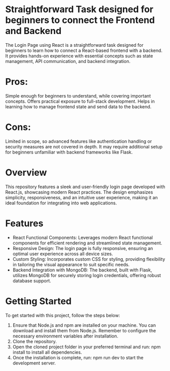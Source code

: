 # Straightforward Task designed for beginners to connect the Frontend and Backend
The Login Page using React is a straightforward task designed for beginners to learn how to connect a React-based frontend with a backend. It provides hands-on experience with essential concepts such as state management, API communication, and backend integration.

# Pros:
Simple enough for beginners to understand, while covering important concepts.
Offers practical exposure to full-stack development.
Helps in learning how to manage frontend state and send data to the backend.

# Cons:
Limited in scope, so advanced features like authentication handling or security measures are not covered in depth.
It may require additional setup for beginners unfamiliar with backend frameworks like Flask.

# Overview
This repository features a sleek and user-friendly login page developed with React.js, showcasing modern React practices. The design emphasizes simplicity, responsiveness, and an intuitive user experience, making it an ideal foundation for integrating into web applications.

# Features
- React Functional Components: Leverages modern React functional components for efficient rendering and streamlined state management.
- Responsive Design: The login page is fully responsive, ensuring an optimal user experience across all device sizes.
- Custom Styling: Incorporates custom CSS for styling, providing flexibility in tailoring the visual appearance to suit specific needs.
- Backend Integration with MongoDB: The backend, built with Flask, utilizes MongoDB for securely storing login credentials, offering robust database support.

# Getting Started
To get started with this project, follow the steps below:
1. Ensure that Node.js and npm are installed on your machine. You can download and install them from Node.js. Remember to configure the necessary environment variables after installation.
2. Clone the repository.
3. Open the cloned project folder in your preferred terminal and run: npm install to install all dependencies.
4. Once the installation is complete, run: npm run dev to start the development server.
